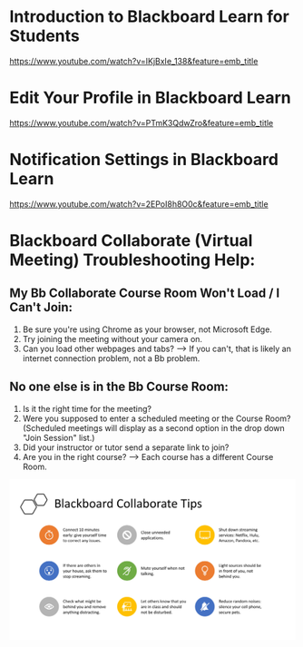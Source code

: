 # Introduction to Blackboard Learn for Students

<https://www.youtube.com/watch?v=IKjBxIe_138&feature=emb_title>

# Edit Your Profile in Blackboard Learn

<https://www.youtube.com/watch?v=PTmK3QdwZro&feature=emb_title>

# Notification Settings in Blackboard Learn

<https://www.youtube.com/watch?v=2EPoI8h8O0c&feature=emb_title>

# Blackboard Collaborate (Virtual Meeting) Troubleshooting Help:

## My Bb Collaborate Course Room Won't Load / I Can't Join:

1. Be sure you're using Chrome as your browser, not Microsoft Edge.
2. Try joining the meeting without your camera on.
3. Can you load other webpages and tabs? --> If you can't, that is likely an internet connection problem, not a Bb problem.

## No one else is in the Bb Course Room:

1. Is it the right time for the meeting?
2. Were you supposed to enter a scheduled meeting or the Course Room? (Scheduled meetings will display as a second option in the drop down "Join Session" list.)
3. Did your instructor or tutor send a separate link to join?
4. Are you in the right course? --> Each course has a different Course Room.

![Blackboard Collaborate Tips](/Welcome%20to%20GS%201010%20-%20Pathways%20to%20Prosperity\Blackboard%20Help%20-%20Videos%20and%20Tech%20Guides\Blackboard%20Collaborate%20Tips.jpg)
